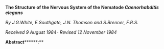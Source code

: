 **The Structure of the Nervous System of the Nematode *Caenorhabditis elegans***

*By J.G.White, E.Southgate, J.N. Thomson and S.Brenner, F.R.S.*

*Received 9 August 1984- Revised 12 November 1984*


****Abstract**********:**
